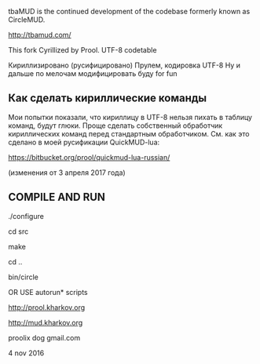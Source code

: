 tbaMUD is the continued development of the codebase formerly known as CircleMUD.

http://tbamud.com/

This fork Cyrillized by Prool. UTF-8 codetable

Кириллизировано (русифицировано) Прулем, кодировка UTF-8
Ну и дальше по мелочам модифицировать буду for fun

Как сделать кириллические команды
---------------------------------

Мои попытки показали, что кириллицу в UTF-8 нельзя пихать в таблицу команд,
будут глюки. Проще сделать собственный обработчик кириллических команд перед
стандартным обработчиком. См. как это сделано в моей русификации QuickMUD-lua:

https://bitbucket.org/prool/quickmud-lua-russian/

(изменения от 3 апреля 2017 года)

COMPILE AND RUN
---------------

./configure

cd src

make

cd ..

bin/circle

OR USE autorun\* scripts

http://prool.kharkov.org

http://mud.kharkov.org

proolix dog gmail.com

4 nov 2016
